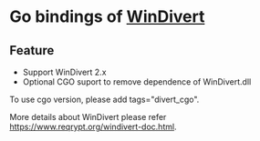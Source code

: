 # Go bindings of [WinDivert](https://github.com/basil00/Divert)

## Feature

+ Support WinDivert 2.x
+ Optional CGO suport to remove dependence of WinDivert.dll

To use cgo version, please add tags="divert_cgo".

More details about WinDivert please refer https://www.reqrypt.org/windivert-doc.html.
